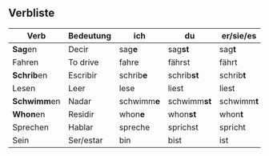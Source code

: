 ## Verbliste

| Verb            | Bedeutung   | ich           | du              | er/sie/es      | wir             | Ihr            | Sie/sie          |
|-----------------|-------------|---------------|-----------------|----------------|-----------------|----------------|------------------|
| **Sag**en       | Decir       | sag**e**      | sag**st**       | sag**t**       | sag**en**       | sag**t**       | sag**en**        |
| Fahren          | To drive    | fahre         | fährst          | fährt          | fahren          | fahrt          | fahren           |
| **Schrib**en    | Escribir    | schrib**e**   | schrib**st**    | schrib**t**    | schrib**en**    | schrib**t**    | schrib**en**     |
| Lesen           | Leer        | lese          | liest           | liest          | lesen           | lest           | lesen            |
| **Schwimm**en   | Nadar       | schwimm**e**  | schwimm**st**   | schwimm**t**   | schwimm**en**   | schwimm**t**   | schwimm**en**    |
| **Whon**en      | Residir     | whon**e**     | whon**st**      | whon**t**      | whon**en**      | whon**t**      | whon**en**       |
| Sprechen        | Hablar      | spreche       | sprichst        | spricht        | sprechen        | sprecht        | sprechen         |
| Sein            | Ser/estar   | bin           | bist            | ist            | sind            | seid           | sind             |
